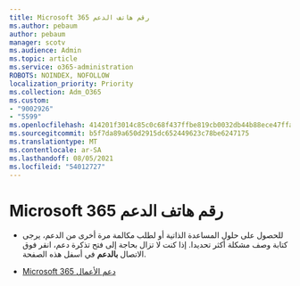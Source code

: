 ```yaml
---
title: Microsoft 365 رقم هاتف الدعم
ms.author: pebaum
author: pebaum
manager: scotv
ms.audience: Admin
ms.topic: article
ms.service: o365-administration
ROBOTS: NOINDEX, NOFOLLOW
localization_priority: Priority
ms.collection: Adm_O365
ms.custom:
- "9002926"
- "5599"
ms.openlocfilehash: 414201f3014c85c0c68f437ffbe819cb0032db44b88ece47ffabfcaf65f8d577
ms.sourcegitcommit: b5f7da89a650d2915dc652449623c78be6247175
ms.translationtype: MT
ms.contentlocale: ar-SA
ms.lasthandoff: 08/05/2021
ms.locfileid: "54012727"
---
```

# <a name="microsoft-365-support-phone-number"></a>Microsoft 365 رقم هاتف الدعم

- للحصول على حلول المساعدة الذاتية أو لطلب مكالمة مرة أخرى من الدعم، يرجى كتابة وصف مشكلة أكثر تحديدا.  إذا كنت لا تزال بحاجة إلى فتح تذكرة دعم، انقر فوق الاتصال **بالدعم** في أسفل هذه الصفحة.

- [Microsoft 365 دعم الأعمال](https://go.microsoft.com/fwlink/p/?linkid=518322)
